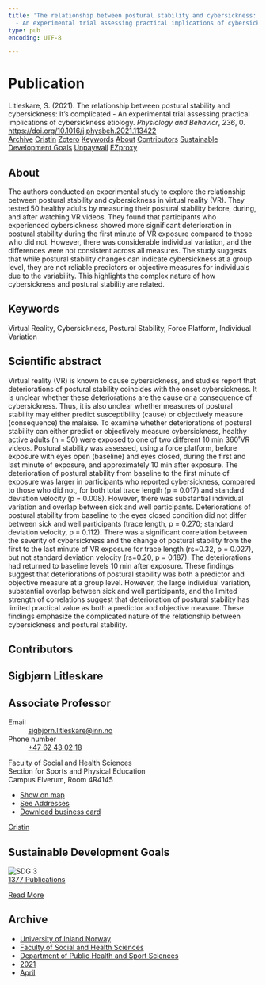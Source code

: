 ```yaml
---
title: 'The relationship between postural stability and cybersickness: It''s complicated
  - An experimental trial assessing practical implications of cybersickness etiology'
type: pub
encoding: UTF-8

---
```

<h1>Publication</h1>
<article id="csl-bib-container-8XM5ZSGR" class="csl-bib-container">
  <div class="csl-bib-body"> <div class="csl-entry">Litleskare, S. (2021). The relationship between postural stability and cybersickness: It’s complicated - An experimental trial assessing practical implications of cybersickness etiology. <i>Physiology and Behavior</i>, <i>236</i>, 0. <a href="https://doi.org/10.1016/j.physbeh.2021.113422">https://doi.org/10.1016/j.physbeh.2021.113422</a></div> </div>
  <div class="csl-bib-buttons">
    <a href="#taxonomy-article-8XM5ZSGR" alt="archive" class="csl-bib-button">Archive</a>
    <a href="https://app.cristin.no/results/show.jsf?id=1906049" alt="Cristin" class="csl-bib-button">Cristin</a>
    <a href="http://zotero.org/groups/5881554/items/8XM5ZSGR" alt="Zotero" class="csl-bib-button">Zotero</a>
    <a href="#keywords-article-8XM5ZSGR" alt="keywords" class="csl-bib-button">Keywords</a>
    <a href="#about-article-8XM5ZSGR" alt="about_pub" class="csl-bib-button">About</a>
    <a href="#contributors-article-8XM5ZSGR" alt="contributors" class="csl-bib-button">Contributors</a>
    <a href="#sdg-article-8XM5ZSGR" alt="sdg" class="csl-bib-button">Sustainable Development Goals</a>
    <a href="https://doi.org/10.1016/j.physbeh.2021.113422" alt="Unpaywall" class="csl-bib-button">Unpaywall</a>
    <a href="https://doi.org/10.1016/j.physbeh.2021.113422" alt="EZproxy" class="csl-bib-button">EZproxy</a>
  </div>
  <div id="csl-bib-meta-container-8XM5ZSGR"></div>
</article>
<div id="csl-bib-meta-8XM5ZSGR" class="csl-bib-meta">
  <article id="about-article-8XM5ZSGR" class="about_pub-article">
    <h1>About</h1>
    The authors conducted an experimental study to explore the relationship between postural stability and cybersickness in virtual reality (VR). They tested 50 healthy adults by measuring their postural stability before, during, and after watching VR videos. They found that participants who experienced cybersickness showed more significant deterioration in postural stability during the first minute of VR exposure compared to those who did not. However, there was considerable individual variation, and the differences were not consistent across all measures. The study suggests that while postural stability changes can indicate cybersickness at a group level, they are not reliable predictors or objective measures for individuals due to the variability. This highlights the complex nature of how cybersickness and postural stability are related.
  </article>
  <article id="keywords-article-8XM5ZSGR" class="keywords-article">
    <h1>Keywords</h1>
    Virtual Reality, Cybersickness, Postural Stability, Force Platform, Individual Variation
  </article>
  <article id="abstract-article-8XM5ZSGR" class="abstract-article">
    <h1>Scientific abstract</h1>
    Virtual reality (VR) is known to cause cybersickness, and studies report that deteriorations of postural stability 
coincides with the onset cybersickness. It is unclear whether these deteriorations are the cause or a consequence 
of cybersickness. Thus, it is also unclear whether measures of postural stability may either predict susceptibility 
(cause) or objectively measure (consequence) the malaise. To examine whether deteriorations of postural stability can either predict or objectively measure cybersickness, healthy active adults (n = 50) were exposed to one 
of two different 10 min 360˚VR videos. Postural stability was assessed, using a force platform, before exposure 
with eyes open (baseline) and eyes closed, during the first and last minute of exposure, and approximately 10 min 
after exposure. The deterioration of postural stability from baseline to the first minute of exposure was larger in 
participants who reported cybersickness, compared to those who did not, for both total trace length (p = 0.017) 
and standard deviation velocity (p = 0.008). However, there was substantial individual variation and overlap 
between sick and well participants. Deteriorations of postural stability from baseline to the eyes closed condition 
did not differ between sick and well participants (trace length, p = 0.270; standard deviation velocity, p = 
0.112). There was a significant correlation between the severity of cybersickness and the change of postural 
stability from the first to the last minute of VR exposure for trace length (rs=0.32, p = 0.027), but not standard 
deviation velocity (rs=0.20, p = 0.187). The deteriorations had returned to baseline levels 10 min after exposure. 
These findings suggest that deteriorations of postural stability was both a predictor and objective measure at a 
group level. However, the large individual variation, substantial overlap between sick and well participants, and 
the limited strength of correlations suggest that deterioration of postural stability has limited practical value as 
both a predictor and objective measure. These findings emphasize the complicated nature of the relationship 
between cybersickness and postural stability.
  </article>
  <article id="contributors-article-8XM5ZSGR" class="contributors-article">
    <h1>Contributors</h1>
    <div class="personas"> <div class="vrtx-hinn-person-card"> <div class="photo"> <i class="lar la-user-circle missing-person"></i> </div> <div class="info"> <hgroup><h1>Sigbjørn Litleskare</h1> <h2>Associate Professor</h2> </hgroup><dl> <dt>Email</dt> <dd> <a href="mailto:sigbjorn.litleskare@inn.no">sigbjorn.litleskare@inn.no</a> </dd> <dt>Phone number</dt> <dd><a href="tel:+4762430218"> +47 62 43 02 18 </a></dd> </dl> <p> Faculty of Social and Health Sciences<br> Section for Sports and Physical Education<br> Campus Elverum, Room 4R4145 </p> <ul class="vrtx-hinn-links"> <li><a href="https://www.google.com/maps?q=60.88156,11.53723">Show on map</a></li> <li><a href="https://www.inn.no/english/find-an-employee/sigbjorn-litleskare.html#vrtx-hinn-addresses">See Addresses</a></li> <li><a href="https://www.inn.no/english/find-an-employee/sigbjorn-litleskare.html?vrtx=vcf">Download business card</a></li> </ul> </div> </div> <a href="https://app.cristin.no/persons/show.jsf?id=477352" alt="Cristin URL" class="personas-cristin">Cristin</a> </div>
  </article>
  <article id="sdg-article-8XM5ZSGR" class="sdg-article">
    <h1>Sustainable Development Goals</h1>
    <div class="sdg-container"><div id="sdg3" class="sdg">
        <img src="{{< params subfolder >}}images/sdg/sdg03_en.png" class="image" alt="SDG 3">
        <div class="sdg-overlay">
          <a href="{{< params subfolder >}}en/archive/?sdg=3#archive" class="sdg-publication-count"><span>1377</span> Publications</a>
          <p><a href="https://sdgs.un.org/goals/goal3" class="sdg-read-more">Read More</a></p>
        </div>
      </div></div>
  </article>
  <article id="taxonomy-article-8XM5ZSGR" class="taxonomy-article">
    <h1>Archive</h1>
    <ul>
      <li><a href="{{< params subfolder >}}en/archive/?key=3DCRN523">University of Inland Norway</a></li>
      <li><a href="{{< params subfolder >}}en/archive/?key=IDKFS3MX">Faculty of Social and Health Sciences</a></li>
      <li><a href="{{< params subfolder >}}en/archive/?key=FJXE3Z8X">Department of Public Health and Sport Sciences</a></li>
      <li><a href="{{< params subfolder >}}en/archive/?key=HKMXV8PC">2021</a></li>
      <li><a href="{{< params subfolder >}}en/archive/?key=9D8L3IV5">April</a></li>
    </ul>
  </article>
</div>
